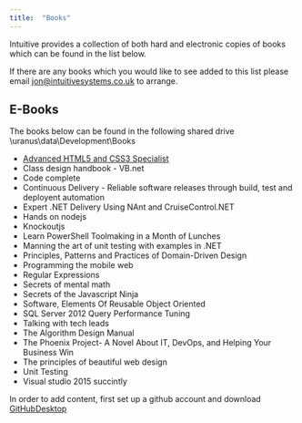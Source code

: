 ```yaml
---
title:  "Books"
---
```

Intuitive provides a collection of both hard and electronic copies of books which can be found in the list below.

If there are any books which you would like to see added to this list please email jon@intuitivesystems.co.uk to arrange.

## E-Books
The books below can be found in the following shared drive \\uranus\data\Development\Books

- [Advanced HTML5 and CSS3 Specialist]
- Class design handbook - VB.net
- Code complete
- Continuous Delivery - Reliable software releases through build, test and deployent automation
- Expert .NET Delivery Using NAnt and CruiseControl.NET
- Hands on nodejs
- Knockoutjs
- Learn PowerShell Toolmaking in a Month of Lunches
- Manning the art of unit testing with examples in .NET
- Principles, Patterns and Practices of Domain-Driven Design
- Programming the mobile web
- Regular Expressions
- Secrets of mental math
- Secrets of the Javascript Ninja
- Software, Elements Of Reusable Object Oriented
- SQL Server 2012 Query Performance Tuning
- Talking with tech leads
- The Algorithm Design Manual
- The Phoenix Project- A Novel About IT, DevOps, and Helping Your Business Win
- The principles of beautiful web design
- Unit Testing
- Visual studio 2015 succintly


In order to add content, first set up a github account and download [GitHubDesktop]

[GitHubDesktop]: https://desktop.github.com/
[Advanced HTML5 and CSS3 Specialist]: https://www.amazon.co.uk/HTML-CSS-Design-Build-Sites/dp/1118008189/ref=sr_1_fkmr0_1?s=books&ie=UTF8&qid=1464002445&sr=1-1-fkmr0&keywords=Advanced+HTML5+and+CSS3+Specialist